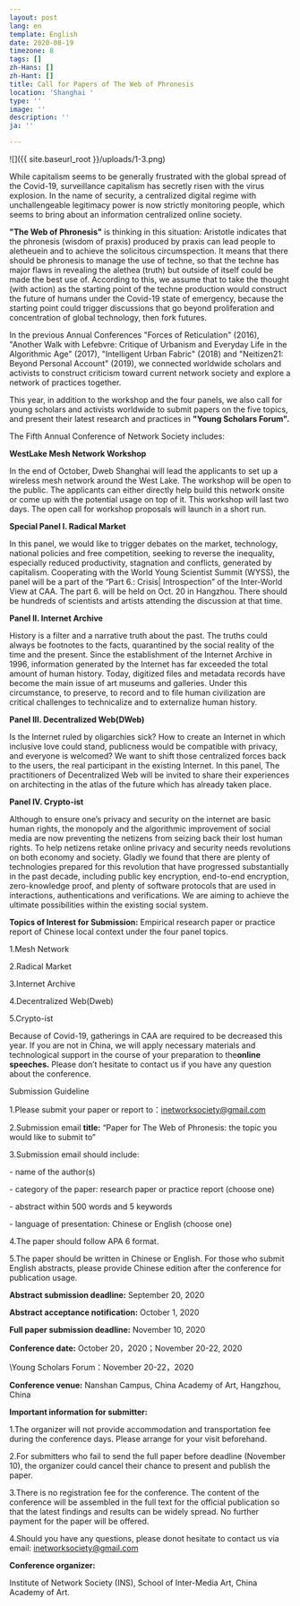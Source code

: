 ```yaml
---
layout: post
lang: en
template: English
date: 2020-08-19
timezone: 8
tags: []
zh-Hans: []
zh-Hant: []
title: Call for Papers of The Web of Phronesis
location: 'Shanghai '
type: ''
image: ''
description: ''
ja: ''

---
```

![]({{ site.baseurl_root }}/uploads/1-3.png)

While capitalism seems to be generally frustrated with the global spread of the Covid-19, surveillance capitalism has secretly risen with the virus explosion. In the name of security, a centralized digital regime with unchallengeable legitimacy power is now strictly monitoring people, which seems to bring about an information centralized online society.

**"The Web of Phronesis"** is thinking in this situation: Aristotle indicates that the phronesis (wisdom of praxis) produced by praxis can lead people to aletheuein and to achieve the solicitous circumspection. It means that there should be phronesis to manage the use of techne, so that the techne has major flaws in revealing the alethea (truth) but outside of itself could be made the best use of. According to this, we assume that to take the thought (with action) as the starting point of the techne production would construct the future of humans under the Covid-19 state of emergency, because the starting point could trigger discussions that go beyond proliferation and concentration of global technology, then fork futures.

In the previous Annual Conferences "Forces of Reticulation" (2016), "Another Walk with Lefebvre: Critique of Urbanism and Everyday Life in the Algorithmic Age" (2017), "Intelligent Urban Fabric" (2018) and "Neitizen21: Beyond Personal Account" (2019), we connected worldwide scholars and activists to construct criticism toward current network society and explore a network of practices together.

This year, in addition to the workshop and the four panels, we also call for young scholars and activists worldwide to submit papers on the five topics, and present their latest research and practices in **"Young Scholars Forum".**

The Fifth Annual Conference of Network Society includes:

**WestLake Mesh Network Workshop**

In the end of October, Dweb Shanghai will lead the applicants to set up a wireless mesh network around the West Lake. The workshop will be open to the public. The applicants can either directly help build this network onsite or come up with the potential usage on top of it. This workshop will last two days. The open call for workshop proposals will launch in a short run.

**Special Panel I. Radical Market**

In this panel, we would like to trigger debates on the market, technology, national policies and free competition, seeking to reverse the inequality, especially reduced productivity, stagnation and conflicts, generated by capitalism. Cooperating with the World Young Scientist Summit (WYSS), the panel will be a part of the “Part 6.: Crisis\| Introspection” of the Inter-World View at CAA. The part 6. will be held on Oct. 20 in Hangzhou. There should be hundreds of scientists and artists attending the discussion at that time.

**Panel II. Internet Archive**

History is a filter and a narrative truth about the past. The truths could always be footnotes to the facts, quarantined by the social reality of the time and the present. Since the establishment of the Internet Archive in 1996, information generated by the Internet has far exceeded the total amount of human history. Today, digitized files and metadata records have become the main issue of art museums and galleries. Under this circumstance, to preserve, to record and to file human civilization are critical challenges to technicalize and to externalize human history.

**Panel III. Decentralized Web(DWeb)**

Is the Internet ruled by oligarchies sick? How to create an Internet in which inclusive love could stand, publicness would be compatible with privacy, and everyone is welcomed? We want to shift those centralized forces back to the users, the real participant in the existing Internet. In this panel, The practitioners of Decentralized Web will be invited to share their experiences on architecting in the atlas of the future which has already taken place.

**Panel IV. Crypto-ist**

Although to ensure one’s privacy and security on the internet are basic human rights, the monopoly and the algorithmic improvement of social media are now preventing the netizens from seizing back their lost human rights. To help netizens retake online privacy and security needs revolutions on both economy and society. Gladly we found that there are plenty of technologies prepared for this revolution that have progressed substantially in the past decade, including public key encryption, end-to-end encryption, zero-knowledge proof, and plenty of software protocols that are used in interactions, authentications and verifications. We are aiming to achieve the ultimate possibilities within the existing social system.

**Topics of Interest for Submission:** Empirical research paper or practice report of Chinese local context under the four panel topics.

1\.Mesh Network

2\.Radical Market

3\.Internet Archive

4\.Decentralized Web(Dweb)

5\.Crypto-ist

Because of Covid-19, gatherings in CAA are required to be decreased this year. If you are not in China, we will apply necessary materials and technological support in the course of your preparation to the**online speeches.** Please don’t hesitate to contact us if you have any question about the conference.

Submission Guideline

1\.Please submit your paper or report to：inetworksociety@gmail.com

2\.Submission email **title:** “Paper for The Web of Phronesis: the topic you would like to submit to”

3\.Submission email should include:

\- name of the author(s)

\- category of the paper: research paper or practice report (choose one)

\- abstract within 500 words and 5 keywords

\- language of presentation: Chinese or English (choose one)

4\.The paper should follow APA 6 format.

5\.The paper should be written in Chinese or English. For those who submit English abstracts, please provide Chinese edition after the conference for publication usage.

**Abstract submission deadline:** September 20, 2020

**Abstract acceptance notification:** October 1, 2020

**Full paper submission deadline:** November 10, 2020

**Conference date:** October 20，2020；November 20-22, 2020

\Young Scholars Forum：November 20-22，2020

**Conference venue:** Nanshan Campus, China Academy of Art, Hangzhou, China

**Important information for submitter:**

1\.The organizer will not provide accommodation and transportation fee during the conference days. Please arrange for your visit beforehand.

2\.For submitters who fail to send the full paper before deadline (November 10), the organizer could cancel their chance to present and publish the paper.

3\.There is no registration fee for the conference. The content of the conference will be assembled in the full text for the official publication so that the latest findings and results can be widely spread. No further payment for the paper will be offered.

4\.Should you have any questions, please donot hesitate to contact us via email: inetworksociety@gmail.com

**Conference organizer:**

Institute of Network Society (INS), School of Inter-Media Art, China Academy of Art.